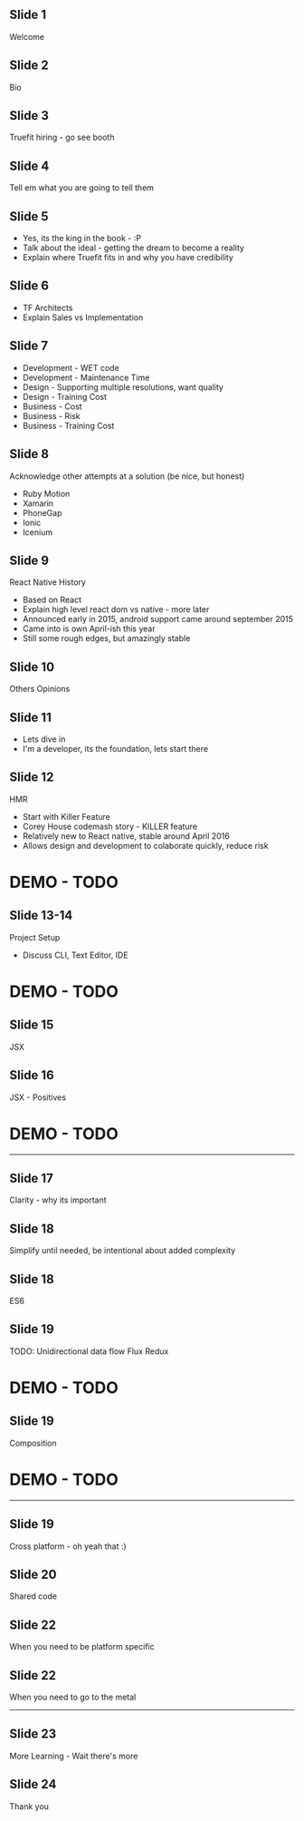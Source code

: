 ## Slide 1
Welcome

## Slide 2
Bio

## Slide 3
Truefit hiring - go see booth

## Slide 4
Tell em what you are going to tell them

## Slide 5
* Yes, its the king in the book - :P
* Talk about the ideal - getting the dream to become a reality
* Explain where Truefit fits in and why you have credibility

## Slide 6
* TF Architects
* Explain Sales vs Implementation

## Slide 7
* Development - WET code
* Development - Maintenance Time
* Design - Supporting multiple resolutions, want quality
* Design - Training Cost
* Business - Cost
* Business - Risk
* Business - Training Cost

## Slide 8
Acknowledge other attempts at a solution (be nice, but honest)

* Ruby Motion
* Xamarin
* PhoneGap
* Ionic
* Icenium

## Slide 9
React Native History

* Based on React
* Explain high level react dom vs native - more later
* Announced early in 2015, android support came around september 2015
* Came into is own April-ish this year
* Still some rough edges, but amazingly stable

## Slide 10
Others Opinions

## Slide 11
* Lets dive in
* I'm a developer, its the foundation, lets start there

## Slide 12
HMR

* Start with Killer Feature
* Corey House codemash story - KILLER feature
* Relatively new to React native, stable around April 2016
* Allows design and development to colaborate quickly, reduce risk

# DEMO - TODO

## Slide 13-14
Project Setup
* Discuss CLI, Text Editor, IDE

# DEMO - TODO

## Slide 15
JSX

## Slide 16
JSX - Positives

# DEMO - TODO

-------------------

## Slide 17
Clarity - why its important

## Slide 18
Simplify until needed, be intentional about added complexity

## Slide 18
ES6

## Slide 19
TODO: Unidirectional data flow
Flux
Redux

# DEMO - TODO

## Slide 19
Composition

# DEMO - TODO

-------------------

## Slide 19
Cross platform - oh yeah that :)

## Slide 20
Shared code

## Slide 22
When you need to be platform specific

## Slide 22
When you need to go to the metal

-------------------

## Slide 23
More Learning - Wait there's more

## Slide 24
Thank you
